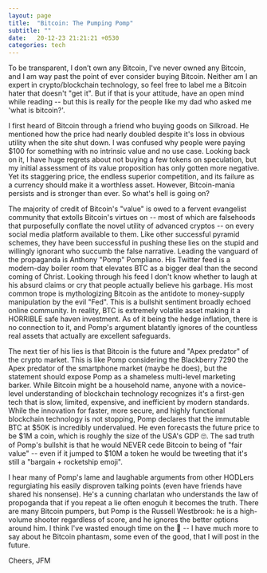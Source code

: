 ```yaml
---
layout: page
title:  "Bitcoin: The Pumping Pomp"
subtitle: ""
date:   20-12-23 21:21:21 +0530
categories: tech
---
```


To be transparent, I don’t own any Bitcoin, I've never owned any Bitcoin, and I am way past the point of ever consider buying Bitcoin. Neither am I an expert in crypto/blockchain technology, so feel free to label me a Bitcoin hater that doesn't "get it". But if that is your attitude, have an open mind while reading -- but this is really for the people like my dad who asked me 'what is bitcoin?'.

I first heard of Bitcoin through a friend who buying goods on Silkroad. He mentioned how the price had nearly doubled despite it's loss in obvious utility when the site shut down.  I was confused why people were paying $100 for something with no intrinsic value and no use case.  Looking back on it, I have huge regrets about not buying a few tokens on speculation, but my initial assessment of its value proposition has only gotten more negative. Yet its staggering price, the endless superior competition, and its failure as a currency should make it a worthless asset. However, Bitcoin-mania persists and is stronger than ever. So what's hell is going on?


The majority of credit of Bitcoin's "value" is owed to a fervent evangelist community that extolls Bitcoin's virtues on -- most of which are falsehoods that purposefully conflate the novel utility of advanced cryptos -- on every social media platform available to them. Like other successful pyramid schemes, they have been successful in pushing these lies on the stupid and willingly ignorant who succumb the false narrative. Leading the vanguard of the propaganda is Anthony "Pomp" Pompliano. His Twitter feed is a modern-day boiler room that elevates BTC as a bigger deal than the second coming of Christ. Looking through his feed I don't know whether to laugh at his absurd claims or cry that people actually believe his garbage. His most common trope is mythologizing Bitcoin as the antidote to money-supply manipulation by the evil "Fed". This is a bullshit sentiment broadly echoed online community. In reality, BTC is extremely volatile asset making it a HORRIBLE safe haven investment. As of it being the hedge inflation, there is no connection to it, and Pomp's argument blatantly ignores of the countless real assets that actually are excellent safeguards.

The next tier of his lies is that Bitcoin is the future and "Apex predator" of the crypto market. This is like Pomp considering the Blackberry 7290 the Apex predator of the smartphone market (maybe he does), but the statement should expose Pomp as a shameless multi-level marketing barker. While Bitcoin might be a household name, anyone with a novice-level understanding of blockchain technology recognizes it's a first-gen tech that is slow, limited, expensive, and inefficient by modern standards. While the innovation for faster, more secure, and highly functional blockchain technology is not stopping, Pomp declares that the immutable BTC at $50K is incredibly undervalued. He even forecasts the future price to be $1M a coin, which is roughly the size of the USA's GDP 🙄. The sad truth of Pomp's bullshit is that he would NEVER cede Bitcoin to being of "fair value"  -- even if it jumped to $10M a token he would be tweeting that it's still a "bargain + rocketship emoji". 

I hear many of Pomp's lame and laughable arguments from other HODLers regurgiating his easily disproven talking points (even have friends have shared his nonsense). He's a cunning charlatan who understands the law of propoganda that if you repeat a lie often enoguh it becomes the truth. There are many Bitcoin pumpers, but Pomp is the Russell Westbrook: he is a high-volume shooter regardless of score, and he ignores the better options around him. I think I've wasted enough time on the 🤡 -- I have much more to say about he Bitcoin phantasm, some even of the good, that I will post in the future.

Cheers,
JFM
